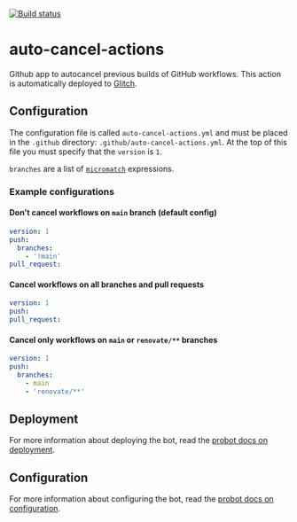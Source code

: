 [![Build status](https://github.com/renovatebot/auto-cancel-actions/workflows/build/badge.svg)](https://github.com/renovatebot/auto-cancel-actions/actions?query=workflow%3Abuild)

# auto-cancel-actions

Github app to autocancel previous builds of GitHub workflows.
This action is automatically deployed to [Glitch](https://glitch.com/~renovatebot-auto-cancel-actions).

## Configuration

The configuration file is called `auto-cancel-actions.yml` and must be placed in the `.github` directory: `.github/auto-cancel-actions.yml`.
At the top of this file you must specify that the `version` is `1`.

`branches` are a list of [`micromatch`](https://www.npmjs.com/package/micromatch) expressions.

### Example configurations

#### Don't cancel workflows on `main` branch (default config)

```yml
version: 1
push:
  branches:
    - '!main'
pull_request:
```

#### Cancel workflows on all branches and pull requests

```yml
version: 1
push:
pull_request:
```

#### Cancel only workflows on `main` or `renovate/**` branches

```yml
version: 1
push:
  branches:
    - main
    - 'renovate/**'
```

## Deployment

For more information about deploying the bot, read the [probot docs on deployment](https://probot.github.io/docs/deployment/#deploy-the-app).

## Configuration

For more information about configuring the bot, read the [probot docs on configuration](https://probot.github.io/docs/configuration/).
